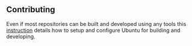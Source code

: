 
## Contributing

Even if most repositories can be built and developed using any tools this [instruction](./setup.md) details how to setup and configure Ubuntu for building and developing.
